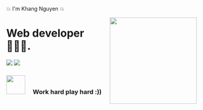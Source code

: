 💥 I'm Khang Nguyen 💥

<img  width="230" align="right" style="max-width:100%;" src="https://camo.githubusercontent.com/62da68eb62b1e5f175f7d1f0191dd89a653d7908feb22d37d4a0ab07365d6791/68747470733a2f2f6d656469612e67697068792e636f6d2f6d656469612f4d3967624264396e6244724f5475314d71782f67697068792e676966"/>

# Web developer 👨🏻‍💻. 



<a href="https://www.facebook.com/profile.php?id=100035577761788"><img src="https://img.shields.io/badge/Facebook-Khang%20Nguyen-blue"/></a> <a href="mailto:namkhangnguyendang@gmail.com"> <img src="https://img.shields.io/badge/Gmail-namkhangnguyendang@gmail.com-red"/></a>

<h3> <a><img width="50" src="https://media.giphy.com/media/VgCDAzcKvsR6OM0uWg/giphy.gif" style="max-width:100%; margin-right: 20px"/>Work hard play hard :)) </a></h3>
